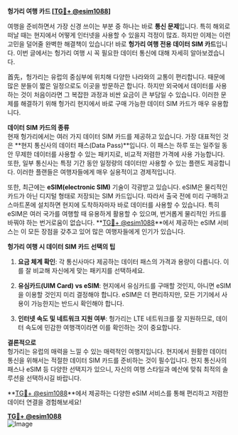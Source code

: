 **헝가리 여행 카드 [[TG💪+ @esim1088](https://t.me/s/esim1088)]**

여행을 준비하면서 가장 신경 쓰이는 부분 중 하나는 바로 **통신 문제**입니다. 특히 해외로 떠날 때는 현지에서 어떻게 인터넷을 사용할 수 있을지 걱정이 많죠. 하지만 이제는 이런 고민을 덜어줄 완벽한 해결책이 있습니다! 바로 **헝가리 여행 전용 데이터 SIM 카드**입니다. 이번 글에서는 헝가리 여행 시 꼭 필요한 데이터 통신에 대해 자세히 알아보겠습니다.

首先，헝가리는 유럽의 중심부에 위치해 다양한 나라와의 교통이 편리합니다. 때문에 많은 분들이 짧은 일정으로도 이곳을 방문하곤 합니다. 하지만 외국에서 데이터를 사용하는 것이 처음이라면 그 복잡한 과정과 비싼 요금이 큰 부담일 수 있습니다. 이러한 문제를 해결하기 위해 헝가리 현지에서 바로 구매 가능한 데이터 SIM 카드가 매우 유용합니다.

**데이터 SIM 카드의 종류**  
현재 헝가리에서는 여러 가지 데이터 SIM 카드를 제공하고 있습니다. 가장 대표적인 것은 **현지 통신사의 데이터 패스(Data Pass)**입니다. 이 패스는 하루 또는 일주일 동안 무제한 데이터를 사용할 수 있는 패키지로, 비교적 저렴한 가격에 사용 가능합니다. 또한, 일부 통신사는 특정 기간 동안 일정량의 데이터만 사용할 수 있는 플랜도 제공합니다. 이러한 플랜들은 여행자들에게 매우 실용적이고 경제적입니다.

또한, 최근에는 **eSIM(electronic SIM)** 기술이 각광받고 있습니다. eSIM은 물리적인 카드가 아닌 디지털 형태로 저장되는 SIM 카드입니다. 따라서 출국 전에 미리 구매하고 스마트폰에 설치하면 현지에 도착하자마자 바로 데이터를 사용할 수 있습니다. 특히 eSIM은 여러 국가를 여행할 때 유용하게 활용할 수 있으며, 번거롭게 물리적인 카드를 바꿔야 하는 번거로움이 없습니다. **[TG💪+ @esim1088](https://t.me/s/esim1088)**에서 제공하는 eSIM 서비스는 이 모든 장점을 갖추고 있어 많은 여행자들에게 인기가 있습니다.

**헝가리 여행 시 데이터 SIM 카드 선택의 팁**  
1. **요금 체계 확인**: 각 통신사마다 제공하는 데이터 패스의 가격과 용량이 다릅니다. 이를 잘 비교해 자신에게 맞는 패키지를 선택하세요.
   
2. **유심카드(UIM Card) vs eSIM**: 현지에서 유심카드를 구매할 것인지, 아니면 eSIM을 이용할 것인지 미리 결정해야 합니다. eSIM은 더 편리하지만, 모든 기기에서 사용이 가능한지는 반드시 확인해야 합니다.

3. **인터넷 속도 및 네트워크 지원 여부**: 헝가리는 LTE 네트워크를 잘 지원하므로, 데이터 속도에 민감한 여행객이라면 이를 확인하는 것이 중요합니다.

**결론적으로**  
헝가리는 유럽의 매력을 느낄 수 있는 매력적인 여행지입니다. 현지에서 원활한 데이터 통신을 위해서는 적절한 데이터 SIM 카드를 준비하는 것이 필수입니다. 현지 통신사의 패스나 eSIM 등 다양한 선택지가 있으니, 자신의 여행 스타일과 예산에 맞춰 최적의 솔루션을 선택하시길 바랍니다.

**[TG💪+ @esim1088](https://t.me/s/esim1088)**에서 제공하는 다양한 eSIM 서비스를 통해 편리하고 저렴한 데이터 연결을 경험해보세요!

**[TG💪+ @esim1088](https://t.me/s/esim1088)**  
![Image](https://i.postimg.cc/Y0z9fWf4/image.png)